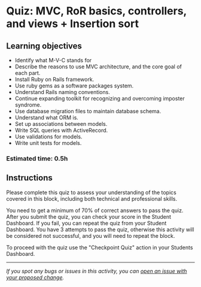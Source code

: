 # Quiz: MVC, RoR basics, controllers, and views + Insertion sort

## Learning objectives
- Identify what M-V-C stands for
- Describe the reasons to use MVC architecture, and the core goal of each part.
- Install Ruby on Rails framework.
- Use ruby gems as a software packages system.
- Understand Rails naming conventions.
- Continue expanding toolkit for recognizing and overcoming imposter syndrome.
- Use database migration files to maintain database schema.
- Understand what ORM is.
- Set up associations between models.
- Write SQL queries with ActiveRecord.
- Use validations for models.
- Write unit tests for models.



### Estimated time: 0.5h

## Instructions

Please complete this quiz to assess your understanding of the topics covered in this block, including both technical and professional skills.

You need to get a minimum of 70% of correct answers to pass the quiz. After you submit the quiz, you can check your score in the Student Dashboard. If you fail, you can repeat the quiz from your Student Dashboard. You have 3 attempts to pass the quiz, otherwise this activity will be considered not successful, and you will need to repeat the block.

To proceed with the quiz use the "Checkpoint Quiz" action in your Students Dashboard.

------

_If you spot any bugs or issues in this activity, you can [open an issue with your proposed change](https://github.com/microverseinc/curriculum-transversal-skills/blob/main/git-github/articles/open_issue.md)._
